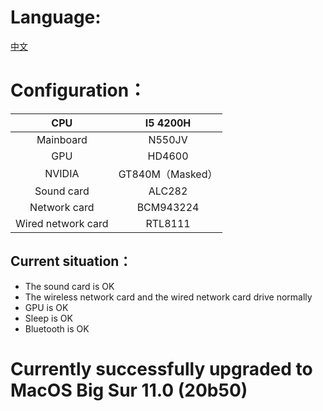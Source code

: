 # Language:

[中文](https://github.com/qiqco/Asus-N550JV-i5-4200H/blob/main/README-CN.md)

# Configuration：
CPU|I5 4200H
:---:|:---:|
Mainboard|N550JV
GPU|HD4600
NVIDIA|GT840M（Masked）
Sound card|ALC282
Network card|BCM943224
Wired network card|RTL8111
## Current situation：
   * The sound card is OK
   * The wireless network card and the wired network card drive normally
   * GPU is OK
   * Sleep is OK
   * Bluetooth is OK
   
# Currently successfully upgraded to MacOS Big Sur 11.0 (20b50)
